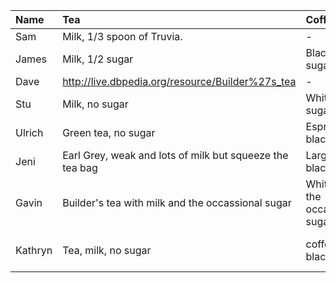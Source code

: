 |Name |Tea                                              |Coffee        |Other  |       
|:----|:----                                            |:----         |:---- |   
|Sam  |Milk, 1/3 spoon of Truvia.                       | -            |
|James|Milk, 1/2 sugar                                  |Black, 1 sugar|
|Dave |http://live.dbpedia.org/resource/Builder%27s_tea | -            |
|Stu  |Milk, no sugar						             |White, 1 sugar|
|Ulrich  |Green tea, no sugar		                     |Espresso, black|
|Jeni |Earl Grey, weak and lots of milk but squeeze the tea bag|Large & black|
|Gavin |Builder's tea with milk and the occassional sugar| White with the occassional sugar|
|Kathryn |Tea, milk, no sugar| coffee, black| fruit/herb tea occasionally|
